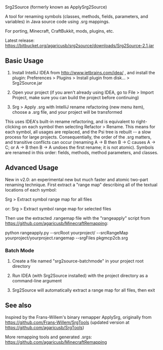Srg2Source (formerly known as ApplySrg2Source)

A tool for renaming symbols (classes, methods, fields, parameters, and variables) in Java source code using .srg mappings.

For porting, Minecraft, CraftBukkit, mods, plugins, etc.

Latest release: https://bitbucket.org/agaricusb/srg2source/downloads/Srg2Source-2.1.jar

## Basic Usage

1. Install IntelliJ IDEA from http://www.jetbrains.com/idea/ , and install the plugin: Preferences > Plugins > Install plugin from disk... > Srg2Source.jar

2. Open your project (if you aren't already using IDEA, go to File > Import Project, make sure you can build the project before continuing)

3. Srg > Apply .srg with IntelliJ rename refactoring (new menu item), choose a .srg file, and your project will be transformed

This uses IDEA's built-in rename refactoring, and is equivalent to right-clicking on each symbol then selecting Refactor > Rename. This means
for each symbol, all usages are replaced, and the Psi tree is rebuilt -- a slow process for large projects. Consequentially, the order of the
.srg matters, and transitive conflicts can occur (renaming A -> B then B -> C causes A -> C; or A -> B then B -> A undoes the first rename;
it is not atomic). Symbols are renamed in this order: fields, methods, method parameters, and classes.

## Advanced Usage

New in v2.0: an experimental new but much faster and atomic two-part renaming technique. First extract a "range map" describing all of
the textual locations of each symbol:

Srg > Extract symbol range map for all files

or: Srg > Extract symbol range map for selected files

Then use the extracted .rangemap file with the "rangeapply" script from https://github.com/agaricusb/MinecraftRemapping:

python rangeapply.py  --srcRoot yourproject/ --srcRangeMap yourproject/yourproject.rangemap --srgFiles pkgmcp2cb.srg


### Batch Mode

1. Create a file named "srg2source-batchmode" in your project root directory

2. Run IDEA (with Srg2Source installed) with the project directory as a command-line argument

3. Srg2Source will automatically extract a range map for all files, then exit

## See also

Inspired by the Frans-Willem's binary remapper ApplySrg, originally from https://github.com/Frans-Willem/SrgTools (updated version at https://github.com/agaricusb/SrgTools)

More remapping tools and generated .srgs: https://github.com/agaricusb/MinecraftRemapping
